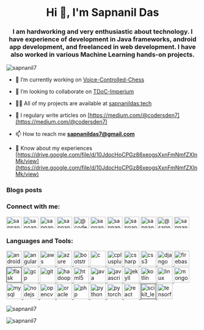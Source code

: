 <h1 align="center">Hi 👋, I'm Sapnanil Das</h1>
<h3 align="center">I am hardworking and very enthusiastic about technology. I have experience of development in Java frameworks, android app development, and freelanced in web development. I have also worked in various Machine Learning hands-on projects.</h3>

<p align="left"> <img src="https://komarev.com/ghpvc/?username=sapnanil7&label=Profile%20views&color=210eb4&style=plastic" alt="sapnanil7" /> </p>

- 🔭 I’m currently working on [Voice-Controlled-Chess](https://github.com/sapnanil7/Voice-Controlled-Chess)

- 👯 I’m looking to collaborate on [TDoC-Imperium](https://github.com/lugnitdgp/TDoC-Imperium)

- 👨‍💻 All of my projects are available at [sapnanildas.tech](https://sapnanil.netlify.app/)

- 📝 I regulary write articles on [https://medium.com/@codersden7](https://medium.com/@codersden7)

- 📫 How to reach me **sapnanildas7@gmail.com**

- 📄 Know about my experiences [https://drive.google.com/file/d/10JdocHoCPGz86xeogsXxnFmNmfZXlnMk/view](https://drive.google.com/file/d/10JdocHoCPGz86xeogsXxnFmNmfZXlnMk/view)

### Blogs posts
<!-- BLOG-POST-LIST:START -->
<!-- BLOG-POST-LIST:END -->

<p align="left">
<h3 align="left">Connect with me:</h3>
<a href="https://twitter.com/sapnanildas1" target="blank"><img align="center" src="https://cdn.jsdelivr.net/npm/simple-icons@3.0.1/icons/twitter.svg" alt="sapnanildas1" height="30" width="40" /></a>
<a href="https://linkedin.com/in/sapnanil7" target="blank"><img align="center" src="https://cdn.jsdelivr.net/npm/simple-icons@3.0.1/icons/linkedin.svg" alt="sapnanil7" height="30" width="40" /></a>
<a href="https://kaggle.com/sapnanildas" target="blank"><img align="center" src="https://cdn.jsdelivr.net/npm/simple-icons@3.0.1/icons/kaggle.svg" alt="sapnanildas" height="30" width="40" /></a>
<a href="https://instagram.com/sapnanil7" target="blank"><img align="center" src="https://cdn.jsdelivr.net/npm/simple-icons@3.0.1/icons/instagram.svg" alt="sapnanil7" height="30" width="40" /></a>
<a href="https://medium.com/@codersden7" target="blank"><img align="center" src="https://cdn.jsdelivr.net/npm/simple-icons@3.0.1/icons/medium.svg" alt="@codersden7" height="30" width="40" /></a>
<a href="https://www.youtube.com/c/sapnanil das" target="blank"><img align="center" src="https://cdn.jsdelivr.net/npm/simple-icons@3.0.1/icons/youtube.svg" alt="sapnanil das" height="30" width="40" /></a>
<a href="https://www.codechef.com/users/sapnanil7" target="blank"><img align="center" src="https://cdn.jsdelivr.net/npm/simple-icons@3.1.0/icons/codechef.svg" alt="sapnanil7" height="30" width="40" /></a>
<a href="https://www.hackerrank.com/sapnanildas7" target="blank"><img align="center" src="https://cdn.jsdelivr.net/npm/simple-icons@3.0.1/icons/hackerrank.svg" alt="sapnanildas7" height="30" width="40" /></a>
<a href="https://codeforces.com/profile/sapnanil7" target="blank"><img align="center" src="https://cdn.jsdelivr.net/npm/simple-icons@3.0.1/icons/codeforces.svg" alt="sapnanil7" height="30" width="40" /></a>
<a href="https://www.hackerearth.com/@sapnanil7" target="blank"><img align="center" src="https://cdn.jsdelivr.net/npm/simple-icons@3.0.1/icons/hackerearth.svg" alt="@sapnanil7" height="30" width="40" /></a>
<a href="https://www.topcoder.com/members/sapnanil7" target="blank"><img align="center" src="https://cdn.jsdelivr.net/npm/simple-icons@3.0.1/icons/topcoder.svg" alt="sapnanil7" height="30" width="40" /></a>
</p>

<h3 align="left">Languages and Tools:</h3>
<p align="left"> <a href="https://developer.android.com" target="_blank"> <img src="https://devicons.github.io/devicon/devicon.git/icons/android/android-original-wordmark.svg" alt="android" width="40" height="40"/> </a> <a href="https://angular.io" target="_blank"> <img src="https://devicons.github.io/devicon/devicon.git/icons/angularjs/angularjs-original.svg" alt="angularjs" width="40" height="40"/> </a> <a href="https://aws.amazon.com" target="_blank"> <img src="https://devicons.github.io/devicon/devicon.git/icons/amazonwebservices/amazonwebservices-original-wordmark.svg" alt="aws" width="40" height="40"/> </a> <a href="https://azure.microsoft.com/en-in/" target="_blank"> <img src="https://www.vectorlogo.zone/logos/microsoft_azure/microsoft_azure-icon.svg" alt="azure" width="40" height="40"/> </a> <a href="https://getbootstrap.com" target="_blank"> <img src="https://devicons.github.io/devicon/devicon.git/icons/bootstrap/bootstrap-plain.svg" alt="bootstrap" width="40" height="40"/> </a> <a href="https://www.cprogramming.com/" target="_blank"> <img src="https://devicons.github.io/devicon/devicon.git/icons/c/c-original.svg" alt="c" width="40" height="40"/> </a> <a href="https://www.w3schools.com/cpp/" target="_blank"> <img src="https://devicons.github.io/devicon/devicon.git/icons/cplusplus/cplusplus-original.svg" alt="cplusplus" width="40" height="40"/> </a> <a href="https://www.w3schools.com/cs/" target="_blank"> <img src="https://devicons.github.io/devicon/devicon.git/icons/csharp/csharp-original.svg" alt="csharp" width="40" height="40"/> </a> <a href="https://www.w3schools.com/css/" target="_blank"> <img src="https://devicons.github.io/devicon/devicon.git/icons/css3/css3-original-wordmark.svg" alt="css3" width="40" height="40"/> </a> <a href="https://www.djangoproject.com/" target="_blank"> <img src="https://devicons.github.io/devicon/devicon.git/icons/django/django-original.svg" alt="django" width="40" height="40"/> </a> <a href="https://firebase.google.com/" target="_blank"> <img src="https://www.vectorlogo.zone/logos/firebase/firebase-icon.svg" alt="firebase" width="40" height="40"/> </a> <a href="" target="_blank"> <img src="https://www.vectorlogo.zone/logos/pocoo_flask/pocoo_flask-icon.svg" alt="flask" width="40" height="40"/> </a> <a href="https://cloud.google.com" target="_blank"> <img src="https://www.vectorlogo.zone/logos/google_cloud/google_cloud-icon.svg" alt="gcp" width="40" height="40"/> </a> <a href="https://git-scm.com/" target="_blank"> <img src="https://www.vectorlogo.zone/logos/git-scm/git-scm-icon.svg" alt="git" width="40" height="40"/> </a> <a href="https://hadoop.apache.org/" target="_blank"> <img src="https://www.vectorlogo.zone/logos/apache_hadoop/apache_hadoop-icon.svg" alt="hadoop" width="40" height="40"/> </a> <a href="https://www.w3.org/html/" target="_blank"> <img src="https://devicons.github.io/devicon/devicon.git/icons/html5/html5-original-wordmark.svg" alt="html5" width="40" height="40"/> </a> <a href="https://www.java.com" target="_blank"> <img src="https://devicons.github.io/devicon/devicon.git/icons/java/java-original-wordmark.svg" alt="java" width="40" height="40"/> </a> <a href="https://developer.mozilla.org/en-US/docs/Web/JavaScript" target="_blank"> <img src="https://devicons.github.io/devicon/devicon.git/icons/javascript/javascript-original.svg" alt="javascript" width="40" height="40"/> </a> <a href="https://jekyllrb.com/" target="_blank"> <img src="https://www.vectorlogo.zone/logos/jekyllrb/jekyllrb-icon.svg" alt="jekyll" width="40" height="40"/> </a> <a href="https://kotlinlang.org" target="_blank"> <img src="https://www.vectorlogo.zone/logos/kotlinlang/kotlinlang-icon.svg" alt="kotlin" width="40" height="40"/> </a> <a href="https://www.linux.org/" target="_blank"> <img src="https://devicons.github.io/devicon/devicon.git/icons/linux/linux-original.svg" alt="linux" width="40" height="40"/> </a> <a href="https://www.mongodb.com/" target="_blank"> <img src="https://devicons.github.io/devicon/devicon.git/icons/mongodb/mongodb-original-wordmark.svg" alt="mongodb" width="40" height="40"/> </a> <a href="https://www.mysql.com/" target="_blank"> <img src="https://devicons.github.io/devicon/devicon.git/icons/mysql/mysql-original-wordmark.svg" alt="mysql" width="40" height="40"/> </a> <a href="https://nodejs.org" target="_blank"> <img src="https://devicons.github.io/devicon/devicon.git/icons/nodejs/nodejs-original-wordmark.svg" alt="nodejs" width="40" height="40"/> </a> <a href="https://opencv.org/" target="_blank"> <img src="https://www.vectorlogo.zone/logos/opencv/opencv-icon.svg" alt="opencv" width="40" height="40"/> </a> <a href="https://www.oracle.com/" target="_blank"> <img src="https://devicons.github.io/devicon/devicon.git/icons/oracle/oracle-original.svg" alt="oracle" width="40" height="40"/> </a> <a href="https://www.php.net" target="_blank"> <img src="https://devicons.github.io/devicon/devicon.git/icons/php/php-original.svg" alt="php" width="40" height="40"/> </a> <a href="https://www.python.org" target="_blank"> <img src="https://devicons.github.io/devicon/devicon.git/icons/python/python-original.svg" alt="python" width="40" height="40"/> </a> <a href="https://pytorch.org/" target="_blank"> <img src="https://www.vectorlogo.zone/logos/pytorch/pytorch-icon.svg" alt="pytorch" width="40" height="40"/> </a> <a href="https://reactjs.org/" target="_blank"> <img src="https://devicons.github.io/devicon/devicon.git/icons/react/react-original-wordmark.svg" alt="react" width="40" height="40"/> </a> <a href="" target="_blank"> <img src="https://upload.wikimedia.org/wikipedia/commons/0/05/Scikit_learn_logo_small.svg" alt="scikit_learn" width="40" height="40"/> </a> <a href="https://www.tensorflow.org" target="_blank"> <img src="https://www.vectorlogo.zone/logos/tensorflow/tensorflow-icon.svg" alt="tensorflow" width="40" height="40"/> </a> </p>

<p><img align="center" src="https://github-readme-stats.vercel.app/api/top-langs/?username=sapnanil7&layout=compact" alt="sapnanil7" /></p>

<p>&nbsp;<img align="left" src="https://github-readme-stats.vercel.app/api?username=sapnanil7&show_icons=true" alt="sapnanil7" /></p>
